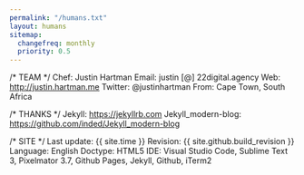 ```yaml
---
permalink: "/humans.txt"
layout: humans
sitemap:
  changefreq: monthly
  priority: 0.5
---
```


/* TEAM */
    Chef: Justin Hartman
    Email: justin [@] 22digital.agency
    Web: http://justin.hartman.me
    Twitter: @justinhartman
    From: Cape Town, South Africa

/* THANKS */
    Jekyll: https://jekyllrb.com
    Jekyll_modern-blog: https://github.com/inded/Jekyll_modern-blog


/* SITE */
    Last update: {{ site.time }}
    Revision: {{ site.github.build_revision }}
    Language: English
    Doctype: HTML5
    IDE: Visual Studio Code, Sublime Text 3, Pixelmator 3.7, Github Pages, Jekyll, Github, iTerm2
